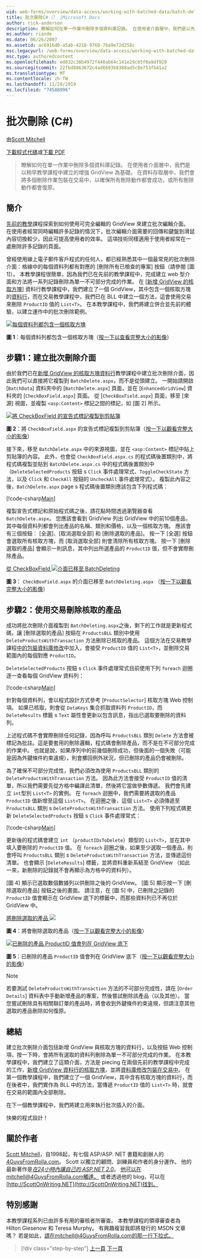 ```yaml
---
uid: web-forms/overview/data-access/working-with-batched-data/batch-deleting-cs
title: 批次刪除C#（） |Microsoft Docs
author: rick-anderson
description: 瞭解如何在單一作業中刪除多個資料庫記錄。 在使用者介面層中，我們是以先前 tut 中建立的增強 GridView 為基礎 。
ms.author: riande
ms.date: 06/26/2007
ms.assetid: ac6916d0-a5ab-4218-9760-7ba9e72d258c
msc.legacyurl: /web-forms/overview/data-access/working-with-batched-data/batch-deleting-cs
msc.type: authoredcontent
ms.openlocfilehash: ed832c38b4972f440ab64c141e29c85f0a9df920
ms.sourcegitcommit: 22fbd8863672c4ad6693b8388ad5c8e753fb41a2
ms.translationtype: MT
ms.contentlocale: zh-TW
ms.lasthandoff: 11/28/2019
ms.locfileid: "74588996"
---
```

# <a name="batch-deleting-c"></a>批次刪除 (C#)

由[Scott Mitchell](https://twitter.com/ScottOnWriting)

[下載程式代碼](https://download.microsoft.com/download/3/9/f/39f92b37-e92e-4ab3-909e-b4ef23d01aa3/ASPNET_Data_Tutorial_65_CS.zip)或[下載 PDF](batch-deleting-cs/_static/datatutorial65cs1.pdf)

> 瞭解如何在單一作業中刪除多個資料庫記錄。 在使用者介面層中，我們是以稍早教學課程中建立的增強 GridView 為基礎。 在資料存取層中，我們會將多個刪除作業包裝在交易中，以確保所有刪除動作都會成功，或所有刪除動作都會復原。

## <a name="introduction"></a>簡介

[先前的教學](batch-updating-cs.md)課程探索到如何使用可完全編輯的 GridView 來建立批次編輯介面。 在使用者經常同時編輯許多記錄的情況下，批次編輯介面需要的回傳和鍵盤到滑鼠內容切換較少，因此可提高使用者的效率。 這項技術同樣適用于使用者經常在一處刪除許多記錄的頁面。

曾經使用線上電子郵件客戶程式的任何人，都已經熟悉其中一個最常見的批次刪除介面：格線中的每個資料列都有對應的 [刪除所有已檢查的專案] 按鈕（請參閱 [圖 1]）。 本教學課程很簡單，因為我們已在先前的教學課程中，完成建立 web 型介面和方法將一系列記錄刪除為單一不可部分完成的作業。 在 [[新增 GridView 的核取方塊](../enhancing-the-gridview/adding-a-gridview-column-of-checkboxes-cs.md)] 資料行教學課程中，我們建立了一個 GridView，其中包含一個核取方塊的[資料行](wrapping-database-modifications-within-a-transaction-cs.md)，而在交易教學課程中，我們已在 BLL 中建立一個方法，這會使用交易來刪除 `ProductID` 值的 `List<T>`。 在本教學課程中，我們將建立併合並先前的體驗，以建立運作中的批次刪除範例。

[![每個資料列都包含一個核取方塊](batch-deleting-cs/_static/image1.gif)](batch-deleting-cs/_static/image1.png)

**圖 1**：每個資料列都包含一個核取方塊（[按一下以查看完整大小的影像](batch-deleting-cs/_static/image2.png)）

## <a name="step-1-creating-the-batch-deleting-interface"></a>步驟1：建立批次刪除介面

由於我們已在[新增 GridView 的核取方塊資料行](../enhancing-the-gridview/adding-a-gridview-column-of-checkboxes-cs.md)教學課程中建立批次刪除介面，因此我們可以直接將它複製到 `BatchDelete.aspx`，而不是從頭建立。 一開始請開啟 [`BatchData`] 資料夾中的 [`BatchDelete.aspx`] 頁面，並在 [`EnhancedGridView`] 資料夾的 [`CheckBoxField.aspx`] 頁面。 從 [`CheckBoxField.aspx`] 頁面，移至 [來源] 視圖，並複製 `<asp:Content>` 標記之間的標記，如 [圖 2] 所示。

[![將 CheckBoxField 的宣告式標記複製到剪貼簿](batch-deleting-cs/_static/image2.gif)](batch-deleting-cs/_static/image3.png)

**圖 2**：將 `CheckBoxField.aspx` 的宣告式標記複製到剪貼簿（[按一下以觀看完整大小的影像](batch-deleting-cs/_static/image4.png)）

接下來，移至 `BatchDelete.aspx` 中的來源視圖，並在 `<asp:Content>` 標記中貼上剪貼簿的內容。 此外，也會從 `CheckBoxField.aspx.cs` 的程式碼後置類別中，將程式碼複製並貼到 `BatchDelete.aspx.cs` 中的程式碼後置類別中（`DeleteSelectedProducts` 按鈕 s `Click` 事件處理常式、`ToggleCheckState` 方法，以及 `Click` 和 `CheckAll` 按鈕的 `UncheckAll` 事件處理常式）。 複製此內容之後，`BatchDelete.aspx` page s 程式碼後置類別應該包含下列程式碼：

[!code-csharp[Main](batch-deleting-cs/samples/sample1.cs)]

複製宣告式標記和原始程式碼之後，請花點時間透過瀏覽器查看 `BatchDelete.aspx`。 您應該會看到 GridView 列出 GridView 中的前10個產品，其中每個資料列都會列出產品的名稱、類別和價格，以及一個核取方塊。 應該會有三個按鈕： [全選]、[取消選取全部] 和 [刪除選取的產品]。 按一下 [全選] 按鈕會選取所有核取方塊，而 [取消選取全部] 則會清除所有核取方塊。 按一下 [刪除選取的產品] 會顯示一則訊息，其中列出所選產品的 `ProductID` 值，但不會實際刪除產品。

[從 CheckBoxField ![介面已移至 BatchDeleting](batch-deleting-cs/_static/image3.gif)](batch-deleting-cs/_static/image5.png)

**圖 3**： `CheckBoxField.aspx` 的介面已移至 `BatchDeleting.aspx` （[按一下以觀看完整大小的影像](batch-deleting-cs/_static/image6.png)）

## <a name="step-2-deleting-the-checked-products-using-transactions"></a>步驟2：使用交易刪除核取的產品

成功將批次刪除介面複製到 `BatchDeleting.aspx`之後，剩下的工作就是更新程式碼，讓 [刪除選取的產品] 按鈕在 `ProductsBLL` 類別中使用 `DeleteProductsWithTransaction` 方法刪除已核取的產品。 這個方法在交易教學課程[中的包裝資料庫修改](wrapping-database-modifications-within-a-transaction-cs.md)中加入，會接受 `ProductID` 值的 `List<T>`，並刪除交易範圍內的每個對應 `ProductID`。

`DeleteSelectedProducts` 按鈕 s `Click` 事件處理常式目前使用下列 `foreach` 迴圈逐一查看每個 GridView 資料列：

[!code-csharp[Main](batch-deleting-cs/samples/sample2.cs)]

針對每個資料列，會以程式設計方式參考 [`ProductSelector`] 核取方塊 Web 控制項。 如果已核取，則會從 `DataKeys` 集合抓取資料列 `ProductID`，而 `DeleteResults` 標籤 s `Text` 屬性會更新以包含訊息，指出已選取要刪除的資料列。

上述程式碼不會實際刪除任何記錄，因為呼叫 `ProductsBLL` 類別 `Delete` 方法會被標記為批註。這是要套用的刪除邏輯，程式碼會刪除產品，而不是在不可部分完成的作業中。 也就是說，如果序列中的前幾個刪除成功，但後面的一個失敗（可能是因為外鍵條件約束違規），則會擲回例外狀況，但已刪除的產品仍會被刪除。

為了確保不可部分完成性，我們必須改為使用 `ProductsBLL` 類別的 `DeleteProductsWithTransaction` 方法。 因為此方法會接受 `ProductID` 值的清單，所以我們需要先從方格中編譯此清單，然後將它當做參數傳遞。 我們會先建立 `int`型別 `List<T>` 的實例。 在 `foreach` 迴圈中，我們需要將選取的產品 `ProductID` 值新增至這個 `List<T>`。 在迴圈之後，這個 `List<T>` 必須傳遞至 `ProductsBLL` 類別 s `DeleteProductsWithTransaction` 方法。 使用下列程式碼更新 `DeleteSelectedProducts` 按鈕 s `Click` 事件處理常式：

[!code-csharp[Main](batch-deleting-cs/samples/sample3.cs)]

更新後的程式碼會建立 `int` （`productIDsToDelete`）類型的 `List<T>`，並在其中填入要刪除的 `ProductID` 值。 在 `foreach` 迴圈之後，如果至少選取一個產品，則會呼叫 `ProductsBLL` 類別 s `DeleteProductsWithTransaction` 方法，並傳遞這份清單。 也會顯示 [`DeleteResults`] 標籤，並將資料重新系結至 GridView （如此一來，新刪除的記錄就不會再顯示為方格中的資料列）。

[圖 4] 顯示已選取數個數據列以供刪除之後的 GridView。 [圖 5] 顯示按一下 [刪除選取的產品] 按鈕之後的畫面。 請注意，在 [圖 5] 中，已刪除之記錄的 `ProductID` 值會顯示在 GridView 底下的標籤中，而那些資料列已不再位於 GridView 中。

[將刪除選取的產品 ![](batch-deleting-cs/_static/image4.gif)](batch-deleting-cs/_static/image7.png)

**圖 4**：將會刪除選取的產品（[按一下以觀看完整大小的影像](batch-deleting-cs/_static/image8.png)）

[![已刪除的產品 ProductID 值會列在 GridView 底下](batch-deleting-cs/_static/image5.gif)](batch-deleting-cs/_static/image9.png)

**圖 5**：已刪除的產品 `ProductID` 值會列在 GridView 底下（[按一下以觀看完整大小的影像](batch-deleting-cs/_static/image10.png)）

> [!NOTE]
> 若要測試 `DeleteProductsWithTransaction` 方法的不可部分完成性，請在 [`Order Details`] 資料表中手動新增產品的專案，然後嘗試刪除該產品（以及其他）。 當您嘗試刪除具有相關聯訂單的產品時，將會收到外鍵條件約束違規，但請注意其他選取的產品刪除如何復原。

## <a name="summary"></a>總結

建立批次刪除介面包括新增 GridView 與核取方塊的資料行，以及按鈕 Web 控制項，按一下時，會將所有選取的資料列刪除為單一不可部分完成的作業。 在本教學課程中，我們建立了這類介面，方法是 piecing 在兩個先前的教學課程中完成的工作，[新增 GridView 資料行的核取方塊](../enhancing-the-gridview/adding-a-gridview-column-of-checkboxes-cs.md)，並將[資料庫修改包裝在交易中](wrapping-database-modifications-within-a-transaction-cs.md)。 在第一個教學課程中，我們建立了一個 GridView，其中含有核取方塊的資料行，而在後者中，我們實作為 BLL 中的方法，當傳遞 `ProductID` 值的 `List<T>` 時，就會在交易的範圍內全部刪除。

在下一個教學課程中，我們將建立用來執行批次插入的介面。

快樂的程式設計！

## <a name="about-the-author"></a>關於作者

[Scott Mitchell](http://www.4guysfromrolla.com/ScottMitchell.shtml)，自1998起，有七個 ASP/ASP. NET 書籍和創辦人的[4GuysFromRolla.com](http://www.4guysfromrolla.com)。 Scott 以獨立的顧問、訓練員和作者的身分運作。 他的最新著作是[*在24小時內讓自己的 ASP.NET 2.0*](https://www.amazon.com/exec/obidos/ASIN/0672327384/4guysfromrollaco)。 他可以在mitchell@4GuysFromRolla.com觸達[。](mailto:mitchell@4GuysFromRolla.com) 或者透過他的 blog，可以在[http://ScottOnWriting.NET](http://ScottOnWriting.NET)找到。

## <a name="special-thanks-to"></a>特別感謝

本教學課程系列已由許多有用的審核者所審查。 本教學課程的領導審查者為 Hilton Giesenow 和 Teresa Murphy。 有興趣複習我即將發行的 MSDN 文章嗎？ 若是如此，請在mitchell@4GuysFromRolla.com的那一行下拉式[。](mailto:mitchell@4GuysFromRolla.com)

> [!div class="step-by-step"]
> [上一頁](batch-updating-cs.md)
> [下一頁](batch-inserting-cs.md)
